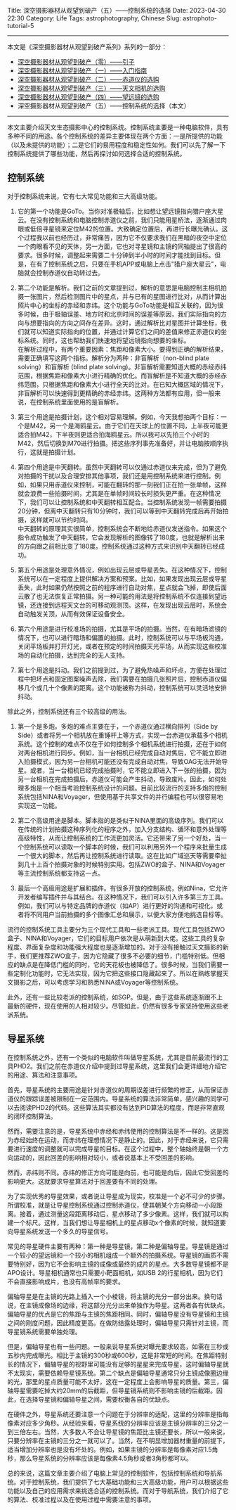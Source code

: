 Title: 深空摄影器材从观望到破产（五）——控制系统的选择
Date: 2023-04-30 22:30
Category: Life
Tags: astrophotography, Chinese
Slug: astrophoto-tutorial-5


---

本文是《深空摄影器材从观望到破产系列》系列的一部分：

* [深空摄影器材从观望到破产（零）——引子](/astrophoto-tutorial-0.html)
* [深空摄影器材从观望到破产（一）——入门指南](/astrophoto-tutorial-1.html)
* [深空摄影器材从观望到破产（二）——赤道仪的选购](/astrophoto-tutorial-2.html)
* [深空摄影器材从观望到破产（三）——天文相机的选购](/astrophoto-tutorial-3.html)
* [深空摄影器材从观望到破产（四）——望远镜的选购](/astrophoto-tutorial-4.html)
* 深空摄影器材从观望到破产（五）——控制系统的选择（本文）

---

本文主要介绍天文生态摄影中心的控制系统。控制系统主要是一种电脑软件，具有多种不同的用途。各个控制系统的差异主要体现在两个方面：一是所提供的功能（以及未提供的功能）；二是它们的易用程度和稳定性如何。我们可以先了解一下控制系统提供了哪些功能，然后再探讨如何选择合适的控制系统。

## 控制系统

对于控制系统来说，它有七大常见功能和三大高级功能。

1. 它的第一个功能是GoTo。当你对准极轴后，比如想让望远镜指向猎户座大星云。在没有控制系统和电脑控制赤道仪之前，我们只能用星桥法，逐渐通过肉眼或低倍寻星镜来定位M42的位置。大致确定位置后，再进行长曝光确认。这个过程我以前也经历过，非常痛苦，因为它不仅要求我们在黑暗的夜空中定位一个肉眼看不见的天体，另一方面，它也对寻星镜和主镜的同轴提出了很高的要求。很多时候，调整起来需要二十分钟到半小时的时间才能找到目标。但是，在有了控制系统之后，只要在手机APP或电脑上点击"猎户座大星云"，电脑就会控制赤道仪自动转过去。

2. 第二个功能是解析。我们之前的文章提到过，解析的意思是电脑控制主相机拍摄一张图片，然后检测图片中的星点，并与已有的星图进行比对，从而计算出照片中心的坐标的赤经和赤纬。这个功能与GoTo功能是相互关联的，因为很多时候，由于极轴误差、地方时和北京时间的误差等原因，我们实际指向的方向与想要指向的方向之间存在差异。这时，通过解析比对星图并计算坐标，我们就可以知道实际指向的位置，并通过计算它们之间的差值来修正赤道仪的坐标系统。同时，这也帮助我们快速地将望远镜指向想要的坐标。  
  在解析过程中，有两个重要因素：焦距和像素大小。要得到正确的解析结果，需要正确填写这两个指标。解析分为两种：非盲解析（non-blind plate solving）和盲解析 (blind plate solving)。非盲解析需要知道大概的赤经赤纬范围，根据焦距和像素大小进行精确的优化。而盲解析是不知道大概的赤经赤纬范围，只根据焦距和像素大小进行全天的比对。在已知大概区域的情况下，非盲解析可以快速得到更精确的赤经赤纬。这两种方法都有应用，但一般来说，在控制系统里面使用的是盲解析。

3. 第三个用途是拍摄计划，这个相对容易理解。例如，今天我想拍两个目标：一个是M42，另一个是海鸥星云。由于它们在天球上的位置不同，上半夜可能更适合拍M42，下半夜则更适合拍海鸥星云。所以我可以先拍三个小时的M42，然后切换到M70进行拍摄。把这些序列事先准备好，并让电脑按顺序执行，这就是拍摄计划。

4. 第四个用途是中天翻转。虽然中天翻转可以仅通过赤道仪来完成，但为了避免对拍摄的干扰以及合理安排其他事项，我们还是用控制系统来进行控制。例如，如果只用赤道仪来控制，可能在翻转的那一刻我们正在拍一张单帧，这样就会浪费一些拍摄时间，尤其是在单帧时间较长时损失更严重。在这种情况下，我们可以让控制系统和中天翻转相互配合。当控制系统发现一帧需要拍摄20分钟，但离中天翻转只有10分钟时，我们可以等到中天翻转完成后再开始拍摄，这样就可以节约时间。  
  中天翻转的原理其实很简单，控制系统会不断地给赤道仪发送指令。如果这个指令成功触发了中天翻转，它会发现解析的图像转了180度，也就是解析出来的方向跟之前相比变了180度。控制系统通过这种方式来识别中天翻转已经成功。

5. 第五个用途是处理意外情况，例如出现云层或导星丢失。在这种情况下，控制系统可以在一定程度上提供解决方案和预案。比如，如果发现出现云层或导星丢失，此时如果仍然按照之前的程序进行自动对焦，星点就会飞掉，即使后面云散了也无法恢复正常拍摄。另一种可能的用法是将控制系统不仅连接到望远镜，还连接到远程天文台的可移动观测顶。这样，在发现出现云层时，系统会自动触发关顶，从而有效保证设备安全。

6. 第六个用途是进行校准场的拍摄，尤其是平场的拍摄。当然，在有暗场滤镜的情况下，也可以进行暗场和偏置的拍摄。此时，控制系统可以与平场板沟通，关闭平场板并打开灯光，或者在预定的时间拍摄天光平场，从而实现这些校准场的自动化拍摄，达到完全的无人支持。

7. 第七个用途是抖动。我们之前提到过，为了避免热噪声和坏点，方便在处理过程中把坏点和固定图案噪声去除，我们需要在拍摄几张照片后，控制赤道仪偏移几个或几十个像素的距离。这个功能被称为抖动，控制系统可以灵活地安排抖动。

除此之外，控制系统还有三个较高级的用法。

1. 第一个是多炮。多炮的难点主要在于，一个赤道仪通过横向排列（Side by Side）或者将另一个相机放在重锤杆上等方式，实现一台赤道仪承载多个相机系统。这个控制的难点不仅在于如何控制多个相机系统进行拍摄，还在于如何对两台相机进行同步。例如，当一台相机已经完成自动对焦后，它不能立即进入拍摄模式，因为另一台相机可能还没有完成自动对焦，导致OAG无法开始导星。或者，当一台相机已经完成拍摄时，它不能立即进入下一张的拍摄，因为另一台相机在完成拍摄后，赤道仪可能会产生抖动，导致废片。因此，如何处理多炮是一个相当考验控制系统设计的问题。目前比较流行的支持多炮的控制系统包括NINA和Voyager，但使用基于共享文件的并行编程也可以很容易地实现这一功能。

2. 第二个高级用途是脚本。脚本指的是类似于NINA里面的高级序列。我们可以在传统的计划拍摄这种序列化的程序之外，加入分支结构、循环和意外处理等高级特性，从而让控制系统的工作流更加灵活。它还带来了另一个好处，当一个控制系统可以读取一个脚本的时候，我们可以利用另外一个程序来批量生成一个很大的脚本，然后再让控制系统进行读取。这在比如广域巡天等需要牵扯到几十上百个拍摄对象的时候特别实用。包括ZWO的盒子、NINA和Voyager等主流控制系统都支持这一点。

3. 最后一个高级用途是扩展和插件。有很多开放的控制系统，例如Nina，它允许开发者编写插件并与其结合。在这种情况下，我们可以引入许多第三方工具。例如，我们可以与特定品牌的赤道仪（如AP）进行更好的沟通和可视化，或者将不同用户当前拍摄的多个图像汇总和展示，以便大家方便地挑选目标等。

流行的控制系统工具主要分为三个现代工具和一些老派工具。现代工具包括ZWO盒子、NINA和Voyager，它们的目标用户依次是从萌新到大佬。这些工具的复杂程度、界面复杂度和功能强大程度也是逐渐增加的。对于没有接触过天文摄影的新手，我们更推荐ZWO盒子，因为它隐藏了很多不必要的细节，门槛特别低。但相应的缺点是在降低门槛的同时，它的天花板也被降低了。很多时候，当我们需要一些定制化功能时，它无法实现，因为它把这些接口隐藏起来了。所以在熟练掌握天文摄影之后，可以考虑学习和熟悉NINA或Voyager等控制系统。

此外，还有一些比较老派的控制系统，如SGP。但是，由于这些系统逐渐跟不上最新的硬件，现在使用的人相对较少。尽管如此，仍然有很多专家坚持使用这些老派系统。

## 导星系统

在控制系统之外，还有一个类似的电脑软件叫做导星系统，尤其是目前最流行的工具PHD2。我们之前在赤道仪介绍中提到过导星系统，这里我们会更详细地介绍它的用途、算法和注意事项。

首先，导星系统的主要用途是针对赤道仪的周期误差进行频繁的修正，从而保证赤道仪的跟踪误差被限制在一定范围内。导星系统的算法非常简单，感兴趣的同学可以去阅读PHD2的代码。这些算法其实都没有达到PID算法的程度，而是非常直观的闭环控制算法。

然而，需要注意的是，导星系统中赤经和赤纬使用的控制算法是不一样的。这是因为赤经始终在运动，而赤纬在理想情况下是静止的。因此，对于赤经来说，它只需要进行速度的调整就可以完成导星的目标。在这个过程中，整个轴始终是朝一个方向运动的，因此回差的影响相对较小，或者说基本上不受回差的影响。

然而，赤纬则不同。赤纬的修正方向可能是向前，也可能是向后，因此它受回差的影响更大。这就要求导星算法对于回差要有不同的处理。

为了实现优秀的导星效果，或者说让导星成为现实，校准是一个必不可少的步骤。所谓校准，就是让导星控制系统通过控制赤道仪，使其朝某个方向移动一小段距离。接着，通过测量这段距离移动后，星点移动了多少像素。这样，我们就可以构建一个标尺。这样，当我们想让导星相机上的星点移动x个像素的时候，就知道要向导星系统发送一个多久的导星信号。

常见的导星硬件主要有两种：第一种是导星镜，第二种是偏轴导星。导星镜是通过一个较小的望远镜和一个较小的相机组成一个额外的拍摄系统。导星镜的画质不需要特别好，因为它不会影响主镜的成像或最终的成片的星点。大多数导星镜都不是APO设计。导星相机通常也只需要小靶面相机，如USB 2的行星相机，因为它们不会直接影响成片，也没有高帧率的要求。

偏轴导星是在主镜的光路上插入一个小棱镜，将主镜的光分一部分出来。换句话说，在主镜成像场的边缘，将这部分光分出来单独作为导星。这两者各有优缺点。偏轴导星的优点是它的焦距与主镜的焦距相同。同时，偏轴导星没有导星镜和主镜之间的刚度问题，因此精度更高。在做防结露处理时，偏轴导星只需针对主镜，而导星镜系统需要单独处理。

但是，偏轴导星也有一些问题。一般来说导星系统对曝光要求较高，如需在三秒或五秒内完成曝光。相比于主镜的300秒或600秒，这是非常短的时间。在焦距特别长的情况下，偏轴导星的视野里可能没有足够的星星来完成导星，这时偏轴导星就不太现实，需要依赖导星镜系统。第二个缺点是偏轴导星通常只分主镜成像圈边缘的光，那里的星点质量可能不太好，这在一定程度上会影响导星的质量。第三，偏轴导星需要吃掉大约20mm的后截距，但导星镜系统则不影响主镜的后截距。因此，在选择导星镜和偏轴导星之间，需要权衡各自的优缺点。

在硬件之外，导星系统还要注意一个问题在于分辨率的适配，这里的分辨率是指每像素对应多少角秒。从经验来看，导星系统的分辨率应该是主镜分辨率的三分之一到三倍左右。当然，大多数人不会让导星镜的焦距比主镜还要长，所以一般来说，只要分辨率在主镜的三分之一就可以了。当然，在不明显增加器材重量的前提下，适当增加分辨率也是没有坏处的。例如，如果主镜的分辨率是每像素对应1.5角秒，那么导星系统的分辨率应该是每像素4.5角秒或者3角秒都可以。

总的来说，这篇文章主要介绍了电脑上常见的控制软件，包括控制系统和导航系统。对于控制系统，我们提供了七大基础功能和三大高级功能，用户可以根据这些功能以及自己的应用需求来挑选合适的控制系统。而对于导航系统，我们介绍了它的算法、校准过程以及在使用过程中需要注意的事项。